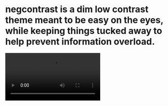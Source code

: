 # negcontrast is a dim low contrast theme meant to be easy on the eyes, while keeping things tucked away to help prevent information overload.
![Image of updated preview](https://cyb3ry4nd3r3.github.io/negcontrast/pcWhbkbnht.mp4)
